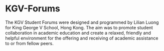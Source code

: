 # KGV-Forums
The KGV Student Forums were designed and programmed by Lilian Luong for King George V School, Hong Kong.
The aim was to promote student collaboration in academic education and create a relaxed, friendly and helpful environment for the offering and receiving of academic assistance to or from fellow peers.
